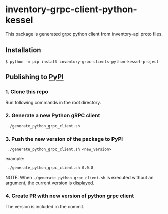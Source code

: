 # inventory-grpc-client-python-kessel

This package is generated grpc python client from inventory-api proto files.

## Installation

```shell
$ python -m pip install inventory-grpc-clients-python-kessel-project
```

## Publishing to [PyPI](https://pypi.org/project/inventory-grpc-clients-python-kessel-project/)

### 1. Clone this repo
Run following commands in the root directory.

### 2. Generate a new Python gRPC client

```
 ./generate_python_grpc_client.sh
```
### 3. Push the new version of the package to PyPI

```
 ./generate_python_grpc_client.sh <new_version>
```
example:
```
 ./generate_python_grpc_client.sh 0.0.8
```

NOTE: When `./generate_python_grpc_client.sh` is executed without an argument, the current version is displayed.

### 4. Create PR with new version of python grpc client
The version is included in the commit.
